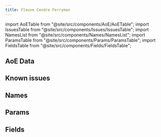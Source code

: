 ```yaml
---
title: Fleuve Cendre Ferryman
---
```


import AoETable from "@site/src/components/AoE/AoETable";
import IssuesTable from "@site/src/components/Issues/IssuesTable";
import NamesList from "@site/src/components/Names/NamesList";
import ParamsTable from "@site/src/components/Params/ParamsTable";
import FieldsTable from "@site/src/components/Fields/FieldsTable";

## AoE Data

<AoETable item_key="fleuvecendreferryman" data_src="weapon" />

## Known issues

<IssuesTable item_key="fleuvecendreferryman" data_src="weapon" />

## Names

<NamesList item_key="fleuvecendreferryman" data_src="weapon" />

## Params

<ParamsTable item_key="fleuvecendreferryman" data_src="weapon" />

## Fields

<FieldsTable item_key="fleuvecendreferryman" data_src="weapon" />
